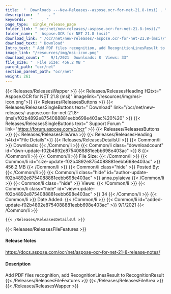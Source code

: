 ```yaml
---
title:  "  Downloads ---New-Releases--aspose.ocr-for-net-21.8-(msi) . " 
description:  "    . " 
keywords:  "    . " 
page_type:  single_release_page
folder_link: " ocr/net/new-releases/-aspose.ocr-for-net-21.8-(msi)/"
folder_name: "  Aspose.OCR for NET 21.8 (msi)"
download_link: " /ocr/net/new-releases/-aspose.ocr-for-net-21.8-(msi)/f02b4892e8754088881eebb698e403ac"
download_text: " Download"
Intro_text: " Add PDF files recognition, add RecognitionLinesResult to RecognitionResult"
image_link: "/resources/img/msi-icon.png"
download_count: "   9/1/2021  Downloads: 8  Views: 33"
file_size: "  File Size: 456.2 MB "
parent_path: "ocr/net"
section_parent_path: "ocr/net"
weight: 261
---
```


{{< Releases/ReleasesWapper >}}
  {{< Releases/ReleasesHeading H2txt="  Aspose.OCR for NET 21.8 (msi)" imagelink="/resources/img/msi-icon.png">}}
  {{< Releases/ReleasesButtons >}}
    {{< Releases/ReleasesSingleButtons text=" Download" link="/ocr/net/new-releases/-aspose.ocr-for-net-21.8-(msi)/f02b4892e8754088881eebb698e403ac%20%20" >}}
    {{< Releases/ReleasesSingleButtons text=" Support Forum " link="https://forum.aspose.com/c/ocr" >}}
  {{< Releases/ReleasesButtons >}}
  {{< Releases/ReleasesFileArea >}}
    {{< Releases/ReleasesHeading h4txt="File Details">}}
    {{< Releases/ReleasesDetailsUl >}}
            {{< Common/li  >}} Downloads: {{< /Common/li >}} 
      {{< Common/li class="downloadcount" id="dwn-update-f02b4892e8754088881eebb698e403ac" >}} 8 {{< /Common/li >}} 
      {{< Common/li  >}} File Size: {{< /Common/li >}} 
      {{< Common/li id="size-update-f02b4892e8754088881eebb698e403ac" >}} 456.2 MB {{< /Common/li >}} 
      {{< Common/li  class="hide" >}} Posted By: {{< /Common/li >}} 
      {{< Common/li class="hide" id="author-update-f02b4892e8754088881eebb698e403ac" >}} anna.pylaieva {{< /Common/li >}} 
      {{< Common/li class="hide"  >}} Views: {{< /Common/li >}} 
      {{< Common/li class="hide" id="view-update-f02b4892e8754088881eebb698e403ac" >}} 34 {{< /Common/li >}} 
      {{< Common/li  >}} Date Added: {{< /Common/li >}} 
      {{< Common/li id="added-update-f02b4892e8754088881eebb698e403ac" >}} 9/1/2021 {{< /Common/li >}} 

    {{< /Releases/ReleasesDetailsUl >}}

  {{< Releases/ReleasesFileFeatures >}}
      <h4>Release Notes</h4><div><a href="https://docs.aspose.com/ocr/net/aspose-ocr-for-net-21-8-release-notes/">https://docs.aspose.com/ocr/net/aspose-ocr-for-net-21-8-release-notes/</a></div><h4>Description</h4><div class="HTMLDescription">Add PDF files recognition, add RecognitionLinesResult to RecognitionResult</div>
  {{< /Releases/ReleasesFileFeatures >}}
 {{< /Releases/ReleasesFileArea >}}
{{< /Releases/ReleasesWapper >}}


